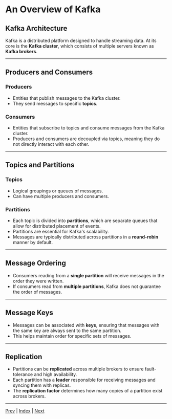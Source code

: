 # An Overview of Kafka

## Kafka Architecture
Kafka is a distributed platform designed to handle streaming data. At its core is the **Kafka cluster**, which consists of multiple servers known as **Kafka brokers**.

---

## Producers and Consumers

### Producers
- Entities that publish messages to the Kafka cluster.
- They send messages to specific **topics**.

### Consumers
- Entities that subscribe to topics and consume messages from the Kafka cluster.
- Producers and consumers are decoupled via topics, meaning they do not directly interact with each other.

---

## Topics and Partitions

### Topics
- Logical groupings or queues of messages.
- Can have multiple producers and consumers.

### Partitions
- Each topic is divided into **partitions**, which are separate queues that allow for distributed placement of events.
- Partitions are essential for Kafka's scalability.
- Messages are typically distributed across partitions in a **round-robin** manner by default.

---

## Message Ordering
- Consumers reading from a **single partition** will receive messages in the order they were written.
- If consumers read from **multiple partitions**, Kafka does not guarantee the order of messages.

---

## Message Keys
- Messages can be associated with **keys**, ensuring that messages with the same key are always sent to the same partition.
- This helps maintain order for specific sets of messages.

---

## Replication
- Partitions can be **replicated** across multiple brokers to ensure fault-tolerance and high availability.
- Each partition has a **leader** responsible for receiving messages and syncing them with replicas.
- The **replication factor** determines how many copies of a partition exist across brokers.

---

[Prev]() | [Index](Kafka/INDEX.md) | [Next](02.ProducersAndConsumers.md)
